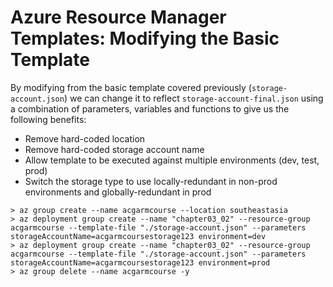 # Azure Resource Manager Templates: Modifying the Basic Template

By modifying from the basic template covered previously (`storage-account.json`) we can change it to reflect `storage-account-final.json` using a combination of parameters, variables and functions to give us the following benefits:

* Remove hard-coded location
* Remove hard-coded storage account name
* Allow template to be executed against multiple environments (dev, test, prod)
* Switch the storage type to use locally-redundant in non-prod environments and globally-redundant in prod

```
> az group create --name acgarmcourse --location southeastasia
> az deployment group create --name "chapter03_02" --resource-group acgarmcourse --template-file "./storage-account.json" --parameters storageAccountName=acgarmcoursestorage123 environment=dev
> az deployment group create --name "chapter03_02" --resource-group acgarmcourse --template-file "./storage-account.json" --parameters storageAccountName=acgarmcoursestorage123 environment=prod
> az group delete --name acgarmcourse -y
```
